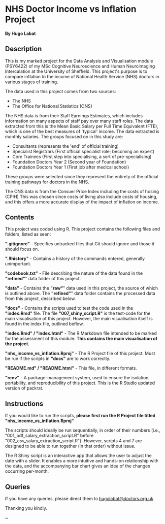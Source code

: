 # NHS Doctor Income vs Inflation Project
#### By Hugo Labat

## Description
This is my marked project for the Data Analysis and Visualisation module (PSY6422) of my MSc Cognitive Neuroscience and Human Neuroimaging Intercalation at the University of Sheffield. This project's purpose is to compare inflation to the income of National Health Service (NHS) doctors in various stages of training.

The data used in this project comes from two sources:
- The NHS
- The Office for National Statistics (ONS)

The NHS data is from their Staff Earnings Estimates, which includes information
on many aspects of staff pay over many staff roles. The data extracted from this
is the Mean Basic Salary per Full Time Equivalent (FTE), which is one of the
best measures of 'typical' income. The data extracted is monthly salaries.
The groups focused on in this study are:

- Consultants (represents the 'end' of official training)
- Specialist Registrars (First official specialist role; becoming an expert)
- Core Trainees (First step into specialising, a sort of pre-specialising)
- Foundation Doctors Year 2 (Second year of Foundation)
- Foundation Doctors Year 1 (First job after medical school)

These groups were selected since they represent the entirety of the official
training pathways for doctors in the NHS.


The ONS data is from the Consuer Price Index including the costs of hosing (CPIH)
This was chosen since costs of living also include costs of housing, and this
offers a more accurate display of the impact of inflation on income.


## Contents
This project was coded using R. This project contains the following files and folders, listed as seen:

**".gitignore"** - Specifies untracked files that Git should ignore and those it should focus on.

**".Rhistory"** - Contains a history of the commands entered, generally unimportant.

**"codebook.txt"** - File describing the nature of the data found in the **"refined"**" data folder of this project.

**"data"** - Contains the **"raw"**" data used in this project, the source of which is outlined above. The **"refined"**" data folder contains the processed data from this project, described below.

**"docs"** - Contains the scripts used to test the code used in the **"index.Rmd"** file. The file **"007_shiny_script.R"** is the test-code for the main visualisation of this project. However, the main visualisation itself is found in the index file, outlined beflow.

**"index.Rmd" / "index.html"** - The R Markdown file intended to be marked for the assessment of this module. **This contains the main visualisation of the project.**

**"nhs_income_vs_inflation.Rproj"** - The R Project file of this project. Must be run if the scripts in **"docs"** are to work correctly.

**"README.md" / "README.html"** - This file, in different formats.

**"renv"** - A package-management system, used to ensure the isolation, portability, and reproducibility of this project. This is the R Studio updated version of packrat.



## Instructions
If you would like to run the scripts, **please first run the R Project file titled "nhs_income_vs_inflation.Rproj"**

The scripts should ideally be run sequentially, in order of their numbers (i.e., "001_pdf_salary_extraction_script.R" before "002_csv_salary_extraction_script.R"). However, scripts 4 and 7 are designed to be able to run together (in that order) without issue.

The R Shiny script is an interactive app that allows the user to adjust the date with a slider. It enables a more intuitive and hands-on relationship with the data, and the accompanying bar chart gives an idea of the changes occurring per-month.

## Queries
If you have any queries, please direct them to hugolabat@doctors.org.uk

Thanking you kindly.


~

